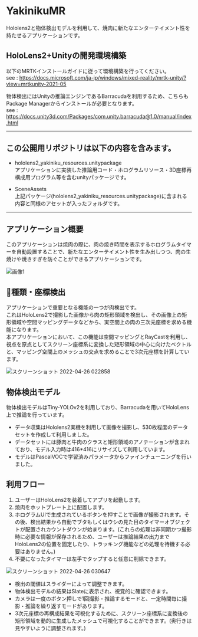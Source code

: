 # YakinikuMR
Hololens2と物体検出モデルを利用して、焼肉に新たなエンターテイメント性を持たせるアプリケーションです。

## HoloLens2+Unityの開発環境構築
以下のMRTKインストールガイドに従って環境構築を行ってください。  
see : https://docs.microsoft.com/ja-jp/windows/mixed-reality/mrtk-unity/?view=mrtkunity-2021-05

物体検出にはUnityの推論エンジンであるBarracudaを利用するため、こちらもPackage Managerからインストールが必要となります。  
see : https://docs.unity3d.com/Packages/com.unity.barracuda@1.0/manual/index.html

- - -

## この公開用リポジトリは以下の内容を含みます。

 - hololens2_yakiniku_resources.unitypackage  
アプリケーションに実装した推論用コード・ホログラムリソース・3D座標再構成用プログラム等を含むunityパッケージです。

 - SceneAssets  
上記パッケージ(hololens2_yakiniku_resources.unitypackage)に含まれる内容と同様のアセットが入ったフォルダです。

- - -

## アプリケーション概要
このアプリケーションは焼肉の際に、肉の焼き時間を表示するホログラムタイマーを自動設置することで、新たなエンターテイメント性を生み出しつつ、肉の生焼けや焼きすぎを防ぐことができるアプリケーションです。  

![画像1](https://user-images.githubusercontent.com/104173409/165133948-c3b58bd4-4b90-492c-9858-62f32aca6dd4.jpg)  

## 🍖種類・座標検出
アプリケーションで重要となる機能の一つが肉検出です。  
これはHoloLens2で撮影した画像から肉の矩形領域を検出し、その画像上の矩形領域や空間マッピングデータなどから、実空間上の肉の三次元座標を求める機能になります。  
本アプリケーションにおいて、この機能は空間マッピングとRayCastを利用し、視点を原点としてスクリーン座標系に変換した矩形領域の中心に向けたベクトルと、マッピング空間上のメッシュの交点を求めることで3次元座標を計算しています。

![スクリーンショット 2022-04-26 022858](https://user-images.githubusercontent.com/104173409/165142275-d7068f12-5c0f-4203-b0e5-a187a420c32c.png)

## 物体検出モデル
物体検出モデルはTiny-YOLOv2を利用しており、Barracudaを用いてHoloLens上で推論を行っています。  
 - データ収集はHololens2実機を利用して画像を撮影し、530枚程度のデータセットを作成して利用しました。  
 - データセットには豚肉と牛肉のクラスと矩形領域のアノテーションが含まれており、モデル入力時は416*416にリサイズして利用しています。  
 - モデルはPascalVOCで学習済みパラメータからファインチューニングを行いました。  

## 利用フロー
1. ユーザーはHoloLens2を装着してアプリを起動します。
2. 焼肉をホットプレート上に配置します。
3. ホログラムUIで生成されているボタンを押すことで画像が撮影されます。その後、検出結果から自動でブタもしくはウシの見た目のタイマーオブジェクトが配置されカウントダウンが始まります。(これらの処理は非同期かつ撮影時に必要な情報が保存されるため、ユーザーは推論結果の出力までHoloLens2の位置を固定したり、トラッキング機能などの処理を待機する必要はありません。)
4. 不要になったタイマーは左手でタップすると任意に削除できます。

![スクリーンショット 2022-04-26 030647](https://user-images.githubusercontent.com/104173409/165148232-ebe2ce19-2e8b-4051-be18-31ebb35dbc98.png)

 - 検出の閾値はスライダーによって調整できます。
 - 物体検出モデルの結果はSlateに表示され、視覚的に確認できます。
 - カメラは一度のボタン押しで1回撮影・推論するモードと、一定時間毎に撮影・推論を繰り返すモードがあります。
 - 3次元座標の再構成結果を可視化するために、スクリーン座標系に変換後の矩形領域を動的に生成したメッシュで可視化することができます。(奥行きは見やすいように調整されます。)

